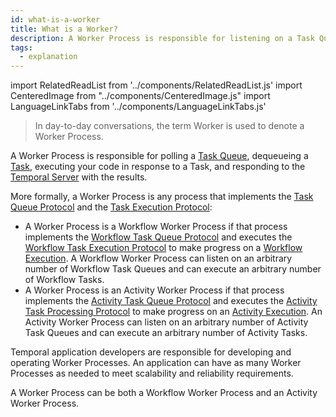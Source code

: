 ```yaml
---
id: what-is-a-worker
title: What is a Worker?
description: A Worker Process is responsible for listening on a Task Queue, dequeueing a Task, executing your code in response to a Task, and responding to the Temporal Server with the results.
tags:
  - explanation
---
```


import RelatedReadList from '../components/RelatedReadList.js'
import CenteredImage from "../components/CenteredImage.js"
import LanguageLinkTabs from '../components/LanguageLinkTabs.js'

> In day-to-day conversations, the term Worker is used to denote a Worker Process.

<CenteredImage
imagePath="/diagrams/worker-and-server-component.svg"
title="Component diagram of a Worker Process and the Temporal Server"
/>

A Worker Process is responsible for polling a [Task Queue](#), dequeueing a [Task](#), executing your code in response to a Task, and responding to the [Temporal Server](#) with the results.

More formally, a Worker Process is any process that implements the [Task Queue Protocol](#) and the [Task Execution Protocol](#):

- A Worker Process is a Workflow Worker Process if that process implements the [Workflow Task Queue Protocol](#) and executes the [Workflow Task Execution Protocol](#) to make progress on a [Workflow Execution](#).
  A Workflow Worker Process can listen on an arbitrary number of Workflow Task Queues and can execute an arbitrary number of Workflow Tasks.
- A Worker Process is an Activity Worker Process if that process implements the [Activity Task Queue Protocol](#) and executes the [Activity Task Processing Protocol](#) to make progress on an [Activity Execution](#).
  An Activity Worker Process can listen on an arbitrary number of Activity Task Queues and can execute an arbitrary number of Activity Tasks.

Temporal application developers are responsible for developing and operating Worker Processes.
An application can have as many Worker Processes as needed to meet scalability and reliability requirements.

A Worker Process can be both a Workflow Worker Process and an Activity Worker Process.

<CenteredImage
imagePath="/diagrams/worker-and-server-entity-relationship.svg"
imageSize="100"
title="Entity relationship diagram (meta model) of Worker Processes, Task Queues, and Tasks"
/>

<RelatedReadList
readliststring="
What is a Task?#?e|
What is a Task Queue?#?e|
How to operate Worker Processes?#?og|
How to develop a Worker Process in Go?/docs/content/how-to-develop-a-worker-process-in-go?dg|
How to develop a Worker Process in Java?/docs/content/how-to-develop-a-worker-process-in-java?dg|
How to develop a Worker Process in Node.js?/docs/content/how-to-develop-a-worker-process-in-node?dg|
How to develop a Worker Process in PHP?/docs/content/how-to-develop-a-worker-process-in-php?dg"
/>
